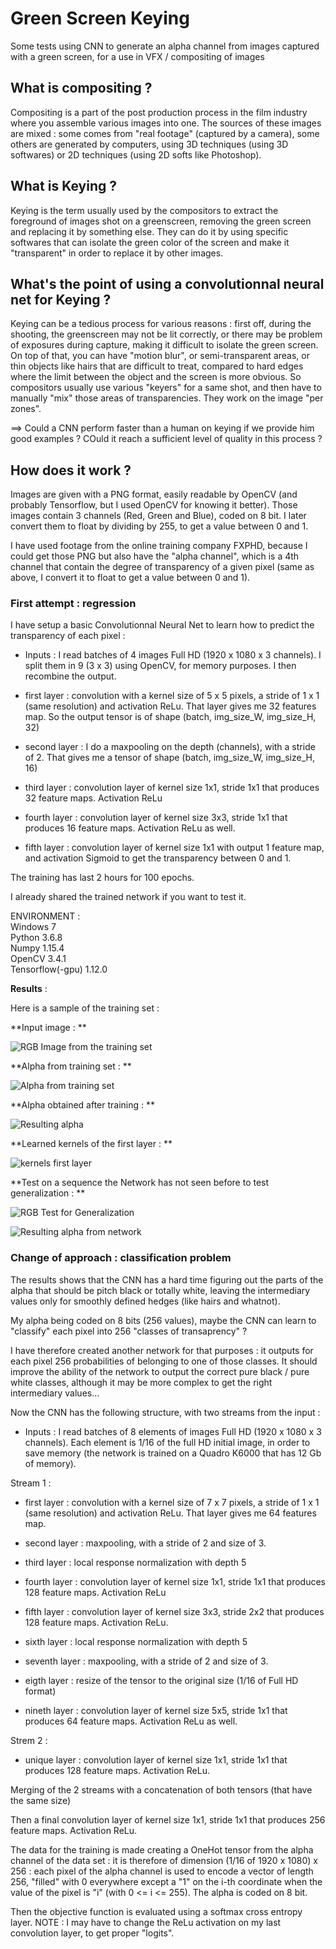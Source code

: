 # Green Screen Keying
Some tests using CNN to generate an alpha channel from images captured with a green screen, for a use in VFX / compositing of images

## What is compositing ?
Compositing is a part of the post production process in the film industry where you assemble various images into one. The sources of these images are mixed : some comes from "real footage" (captured by a camera), some others are generated by computers, using 3D techniques (using 3D softwares) or 2D techniques (using 2D softs like Photoshop). 

## What is Keying ?
Keying is the term usually used by the compositors to extract the foreground of images shot on a greenscreen, removing the green screen and replacing it by something else. They can do it by using specific softwares that can isolate the green color of the screen and make it "transparent" in order to replace it by other images.

## What's the point of using a convolutionnal neural net for Keying ?
Keying can be a tedious process for various reasons : first off, during the shooting, the greenscreen may not be lit correctly, or there may be problem of exposures during capture, making it difficult to isolate the green screen. On top of that, you can have "motion blur", or semi-transparent areas, or thin objects like hairs that are difficult to treat, compared to hard edges where the limit between the object and the screen is more obvious.
So compositors usually use various "keyers" for a same shot, and then have to manually "mix" those areas of transparencies. They work on the image "per zones".

==> Could a CNN perform faster than a human on keying if we provide him good examples ? COuld it reach a sufficient level of quality in this process ?

## How does it work ?
Images are given with a PNG format, easily readable by OpenCV (and probably Tensorflow, but I used OpenCV for knowing it better). Those images contain 3 channels (Red, Green and Blue), coded on 8 bit. I later convert them to float by dividing by 255, to get a value between 0 and 1.

I have used footage from the online training company FXPHD, because I could get those PNG but also have the "alpha channel", which is a 4th channel that contain the degree of transparency of a given pixel (same as above, I convert it to float to get a value between 0 and 1).

### First attempt : regression

I have setup a basic Convolutionnal Neural Net to learn how to predict the transparency of each pixel :

- Inputs : I read batches of 4 images Full HD (1920 x 1080 x 3 channels). I split them in 9 (3 x 3) using OpenCV, for memory purposes. I then recombine the output.

- first layer : convolution with a kernel size of 5 x 5 pixels, a stride of 1 x 1 (same resolution) and activation ReLu. That layer gives me 32 features map. So the output tensor is of shape (batch, img_size_W, img_size_H, 32)

- second layer : I do a maxpooling on the depth (channels), with a stride of 2. That gives me a tensor of shape (batch, img_size_W, img_size_H, 16)

- third layer : convolution layer of kernel size 1x1, stride 1x1 that produces 32 feature maps. Activation ReLu

- fourth layer : convolution layer of kernel size 3x3, stride 1x1 that produces 16 feature maps. Activation ReLu as well.

- fifth layer : convolution layer of kernel size 1x1 with output 1 feature map, and activation Sigmoid to get the transparency between 0 and 1.

The training has last 2 hours for 100 epochs.

I already shared the trained network if you want to test it.

ENVIRONMENT :  
Windows 7  
Python 3.6.8  
Numpy 1.15.4  
OpenCV 3.4.1  
Tensorflow(-gpu) 1.12.0  

**Results** :

Here is a sample of the training set :

**Input image : **

![RGB Image from the training set](https://www.dropbox.com/s/ngawy2oygqy4rjx/Data.01.RGB.0063.png?raw=1)

**Alpha from training set : **

![Alpha from training set](https://www.dropbox.com/s/2xz5owz8x8betgc/Data.01.ALPHA.0063.png?raw=1)

**Alpha obtained after training : **

![Resulting alpha](https://www.dropbox.com/s/93rjwcmv3pyelas/reconstructedAlpha.png?raw=1)

**Learned kernels of the first layer : **

![kernels first layer](https://www.dropbox.com/s/kr83gbaik4o3j7l/kernel_gsc_01.png?raw=1)

**Test on a sequence the Network has not seen before to test generalization : **

![RGB Test for Generalization](https://www.dropbox.com/s/kbl1amfo0intqbi/testFootage.0001.png?raw=1)

![Resulting alpha from network](https://www.dropbox.com/s/avu3e7p51wsn6pv/resTestGPUregv2.png?raw=1)

### Change of approach : classification problem

The results shows that the CNN has a hard time figuring out the parts of the alpha that should be pitch black or totally white, leaving the intermediary values only for smoothly defined hedges (like hairs and whatnot).

My alpha being coded on 8 bits (256 values), maybe the CNN can learn to "classify" each pixel into 256 "classes of transaprency" ?

I have therefore created another network for that purposes : it outputs for each pixel 256 probabilities of belonging to one of those classes. It should improve the ability of the network to output the correct pure black / pure white classes, although it may be more complex to get the right intermediary values...

Now the CNN has the following structure, with two streams from the input :

- Inputs : I read batches of 8 elements of images Full HD (1920 x 1080 x 3 channels). Each element is 1/16 of the full HD initial image, in order to save memory (the network is trained on a Quadro K6000 that has 12 Gb of memory).

Stream 1 :

- first layer : convolution with a kernel size of 7 x 7 pixels, a stride of 1 x 1 (same resolution) and activation ReLu. That layer gives me 64 features map.

- second layer : maxpooling, with a stride of 2 and size of 3.

- third layer : local response normalization with depth 5

- fourth layer : convolution layer of kernel size 1x1, stride 1x1 that produces 128 feature maps. Activation ReLu

- fifth layer : convolution layer of kernel size 3x3, stride 2x2 that produces 128 feature maps. Activation ReLu.

- sixth layer : local response normalization with depth 5

- seventh layer : maxpooling, with a stride of 2 and size of 3.

- eigth layer : resize of the tensor to the original size (1/16 of Full HD format)

- nineth layer : convolution layer of kernel size 5x5, stride 1x1 that produces 64 feature maps. Activation ReLu as well.

Strem 2 :

- unique layer : convolution layer of kernel size 1x1, stride 1x1 that produces 128 feature maps. Activation ReLu.

Merging of the 2 streams with a concatenation of both tensors (that have the same size)

Then a final convolution layer of kernel size 1x1, stride 1x1 that produces 256 feature maps. Activation ReLu.

The data for the training is made creating a OneHot tensor from the alpha channel of the data set : it is therefore of dimension (1/16 of 1920 x 1080) x 256 : each pixel of the alpha channel is used to encode a vector of length 256, "filled" with 0 everywhere except a "1" on the i-th coordinate when the value of the pixel is "i" (with 0 <= i <= 255). The alpha is coded on 8 bit.

Then the objective function is evaluated using a softmax cross entropy layer. NOTE : I may have to change the ReLu activation on my last convolution layer, to get proper "logits".

